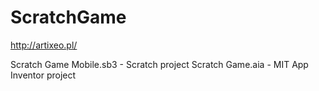 # ScratchGame
http://artixeo.pl/

Scratch Game Mobile.sb3 - Scratch project
Scratch Game.aia - MIT App Inventor project
